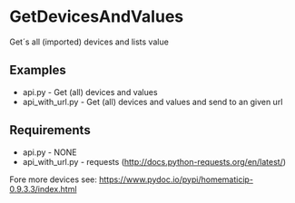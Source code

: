 # GetDevicesAndValues
Get´s all (imported) devices and lists value

## Examples
 - api.py - Get (all) devices and values
 - api_with_url.py - Get (all) devices and values and send to an given url
 
## Requirements
 - api.py - NONE
 - api_with_url.py - requests (http://docs.python-requests.org/en/latest/)

Fore more devices see: https://www.pydoc.io/pypi/homematicip-0.9.3.3/index.html
